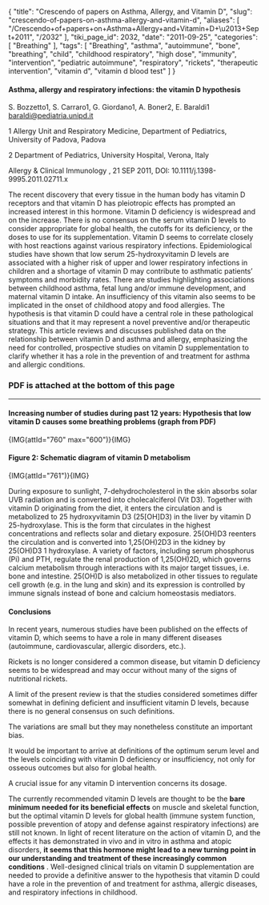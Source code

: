 {
    "title": "Crescendo of papers on Asthma, Allergy, and Vitamin D",
    "slug": "crescendo-of-papers-on-asthma-allergy-and-vitamin-d",
    "aliases": [
        "/Crescendo+of+papers+on+Asthma+Allergy+and+Vitamin+D+\u2013+Sept+2011",
        "/2032"
    ],
    "tiki_page_id": 2032,
    "date": "2011-09-25",
    "categories": [
        "Breathing"
    ],
    "tags": [
        "Breathing",
        "asthma",
        "autoimmune",
        "bone",
        "breathing",
        "child",
        "childhood respiratory",
        "high dose",
        "immunity",
        "intervention",
        "pediatric autoimmune",
        "respiratory",
        "rickets",
        "therapeutic intervention",
        "vitamin d",
        "vitamin d blood test"
    ]
}


#### Asthma, allergy and respiratory infections: the vitamin D hypothesis

S. Bozzetto1,     S. Carraro1,     G. Giordano1,     A. Boner2,     E. Baraldi1 baraldi@pediatria.unipd.it

1    Allergy Unit and Respiratory Medicine, Department of Pediatrics, University of Padova, Padova

2     Department of Pediatrics, University Hospital, Verona, Italy

Allergy & Clinical Immunology ,  21 SEP 2011, DOI: 10.1111/j.1398-9995.2011.02711.x

The recent discovery that every tissue in the human body has vitamin D receptors and that vitamin D has pleiotropic effects has prompted an increased interest in this hormone. Vitamin D deficiency is widespread and on the increase. There is no consensus on the serum vitamin D levels to consider appropriate for global health, the cutoffs for its deficiency, or the doses to use for its supplementation. Vitamin D seems to correlate closely with host reactions against various respiratory infections. Epidemiological studies have shown that low serum 25-hydroxyvitamin D levels are associated with a higher risk of upper and lower respiratory infections in children and a shortage of vitamin D may contribute to asthmatic patients’ symptoms and morbidity rates. There are studies highlighting associations between childhood asthma, fetal lung and/or immune development, and maternal vitamin D intake. An insufficiency of this vitamin also seems to be implicated in the onset of childhood atopy and food allergies. The hypothesis is that vitamin D could have a central role in these pathological situations and that it may represent a novel preventive and/or therapeutic strategy. This article reviews and discusses published data on the relationship between vitamin D and asthma and allergy, emphasizing the need for controlled, prospective studies on vitamin D supplementation to clarify whether it has a role in the prevention of and treatment for asthma and allergic conditions.

### PDF is attached at the bottom of this page

- - - - - 

#### Increasing number of studies during past 12 years: Hypothesis that low vitamin D causes some breathing problems (graph from PDF)

{IMG(attId="760" max="600")}{IMG}

#### Figure 2: Schematic diagram of vitamin D metabolism

{IMG(attId="761")}{IMG}

During exposure to sunlight, 7-dehydrocholesterol in the skin absorbs solar UVB radiation and is converted into cholecalciferol (Vit D3). Together with vitamin D originating from the diet, it enters the circulation and is metabolized to 25 hydroxyvitamin D3 (25<span>[OH]</span>D3) in the liver by vitamin D 25-hydroxylase. This is the form that circulates in the highest concentrations and reflects solar and dietary exposure. 25(OH)D3 reenters the circulation and is converted into 1,25(OH)2D3 in the kidney by 25(OH)D3 1 hydroxylase. A variety of factors, including serum phosphorus (Pi) and PTH, regulate the renal production of 1,25(OH)2D, which governs calcium metabolism through interactions with its major target tissues, i.e. bone and intestine. 25(OH)D is also metabolized in other tissues to regulate cell growth (e.g. in the lung and skin) and its expression is controlled by immune signals instead of bone and calcium homeostasis mediators.

#### Conclusions

In recent years, numerous studies have been published on the effects of vitamin D, which seems to have a role in many different diseases (autoimmune, cardiovascular, allergic disorders, etc.). 

Rickets is no longer considered a common disease, but vitamin D deficiency seems to be widespread and may occur without many of the signs of nutritional rickets. 

A limit of the present review is that the studies considered sometimes differ somewhat in defining deficient and insufficient vitamin D levels, because there is no general consensus on such definitions. 

The variations are small but they may nonetheless constitute an important bias. 

It would be important to arrive at definitions of the optimum serum level and the levels coinciding with vitamin D deficiency or insufficiency, not only for osseous outcomes but also for global health. 

A crucial issue for any vitamin D intervention concerns its dosage. 

The currently recommended vitamin D levels are thought to be the  **bare minimum needed for its beneficial effects**  on muscle and skeletal function, but the optimal vitamin D levels for global health (immune system function, possible prevention of atopy and defense against respiratory infections) are still not known. In light of recent literature on the action of vitamin D, and the effects it has demonstrated in vivo and in vitro in asthma and atopic disorders,  **it seems that this hormone might lead to a new turning point in our understanding and treatment of these increasingly common conditions** . Well-designed clinical trials on vitamin D supplementation are needed to provide a definitive answer to the hypothesis that vitamin D could have a role in the prevention of and treatment for asthma, allergic diseases, and respiratory infections in childhood.